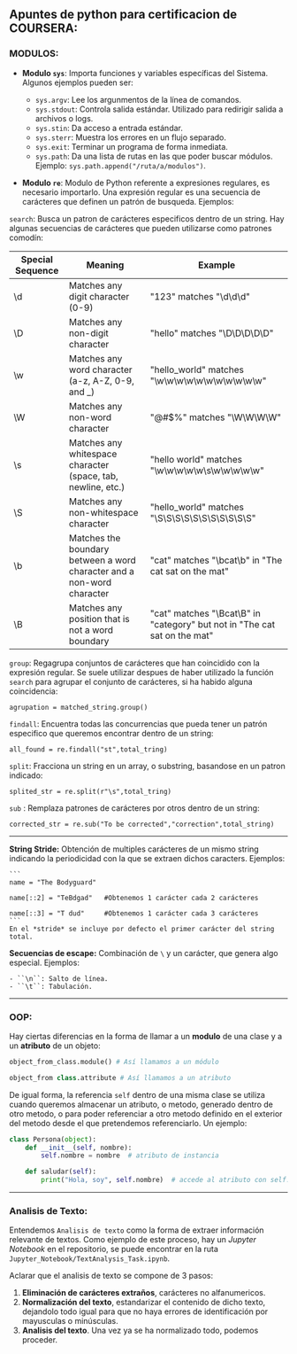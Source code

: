 ## Apuntes de python para certificacion de COURSERA:

### MODULOS:

* **Modulo ``sys``**: Importa funciones y variables específicas del Sistema. Algunos ejemplos pueden ser:

    - ``sys.argv``: Lee los argunmentos de la línea de comandos.
    - ``sys.stdout``: Controla salida estándar. Utilizado para redirigir salida a archivos o logs.
    - ``sys.stin``: Da acceso a entrada estándar.
    - ``sys.sterr``: Muestra los errores en un flujo separado.
    - ``sys.exit``: Terminar un programa de forma inmediata.
    - ``sys.path``: Da una lista de rutas en las que poder buscar módulos. Ejemplo: ``sys.path.append("/ruta/a/modulos")``.

* **Modulo ``re``**: Modulo de Python referente a expresiones regulares, es necesario importarlo. Una expresión regular es una secuencia de carácteres que definen un patrón de busqueda.
Ejemplos:


``search``: Busca un patron de carácteres especificos dentro de un string. Hay algunas secuencias de carácteres que pueden utilizarse como patrones comodín:

| Special Sequence | Meaning                 | 	Example             |
| -----------  | ----------------------- | ----------------------|
| \d|Matches any digit character (0-9)|"123" matches "\d\d\d"|
|\D|Matches any non-digit character|"hello" matches "\D\D\D\D\D"|
|\w|Matches any word character (a-z, A-Z, 0-9, and _)|"hello_world" matches "\w\w\w\w\w\w\w\w\w\w\w"|
|\W|Matches any non-word character|	"@#$%" matches "\W\W\W\W"|
|\s|Matches any whitespace character (space, tab, newline, etc.)|"hello world" matches "\w\w\w\w\w\s\w\w\w\w\w"|
|\S|Matches any non-whitespace character|"hello_world" matches "\S\S\S\S\S\S\S\S\S\S\S"|
|\b|Matches the boundary between a word character and a non-word character|"cat" matches "\bcat\b" in "The cat sat on the mat"|
|\B|Matches any position that is not a word boundary|"cat" matches "\Bcat\B" in "category" but not in "The cat sat on the mat"|

``group``: Regagrupa conjuntos de carácteres que han coincidido con la expresión regular. Se suele utilizar despues de haber utilizado la función ``search`` para agrupar el conjunto de carácteres, si ha habido alguna coincidencia:
```
agrupation = matched_string.group()
```

``findall``: Encuentra todas las concurrencias que pueda tener un patrón especifico que queremos encontrar dentro de un string:
```
all_found = re.findall("st",total_tring)
```

``split``: Fracciona un string en un array, o substring, basandose en un patron indicado:
```
splited_str = re.split(r"\s",total_tring)
```

``sub`` : Remplaza patrones de carácteres por otros dentro de un string:
```
corrected_str = re.sub("To be corrected","correction",total_string)
```

----

**String Stride:** Obtención de multiples carácteres de un mismo string indicando la periodicidad con la que se extraen dichos caracters. 
Ejemplos:

    ```
    name = "The Bodyguard"

    name[::2] = "TeBdgad"   #Obtenemos 1 carácter cada 2 carácteres

    name[::3] = "T dud"     #Obtenemos 1 carácter cada 3 carácteres
    ```
    En el *stride* se incluye por defecto el primer carácter del string total.

**Secuencias de escape:** Combinación de ``\`` y un carácter, que genera algo especial. 
Ejemplos:
    
    - ``\n``: Salto de línea.
    - ``\t``: Tabulación.

----

### OOP:

Hay ciertas diferencias en la forma de llamar a un **modulo** de una clase y a un **atributo** de un objeto:
```python
object_from_class.module() # Así llamamos a un módulo

object_from class.attribute # Así llamamos a un atributo
```

De igual forma, la referencia `self` dentro de una misma clase se utiliza cuando queremos almacenar un atributo, o metodo, generado dentro de otro metodo, o para poder referenciar a otro metodo definido en el exterior del metodo desde el que pretendemos referenciarlo. Un ejemplo:

```python
class Persona(object):
    def __init__(self, nombre):
        self.nombre = nombre  # atributo de instancia

    def saludar(self):
        print("Hola, soy", self.nombre)  # accede al atributo con self.nombre
```

---

### **Analisis de Texto:**

Entendemos `Analisis de texto` como la forma de extraer información relevante de textos. Como ejemplo de este proceso, hay un *Jupyter Notebook* en el repositorio, se puede encontrar en la ruta `Jupyter_Notebook/TextAnalysis_Task.ipynb`.

Aclarar que el analisis de texto se compone de 3 pasos:

  1. **Eliminación de carácteres extraños**, carácteres no alfanumericos.
  2. **Normalización del texto**, estandarizar el contenido de dicho texto, dejandolo todo igual para que no haya errores de identificación por mayusculas o minúsculas.
  3. **Analisis del texto**. Una vez ya se ha normalizado todo, podemos proceder.